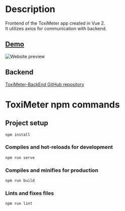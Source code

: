 # Description
Frontend of the ToxiMeter app created in Vue 2. <br />
It utilizes axios for communication with backend.

## [Demo](https://www.toxic.polarlooptheory.pl)

![Website preview](https://i.imgur.com/7cAFmsk.png)

## Backend
[ToxiMeter-BackEnd GitHub repository](https://github.com/Talorvi/ToxiMeter-BackEnd)

# ToxiMeter npm commands

## Project setup
```
npm install
```

### Compiles and hot-reloads for development
```
npm run serve
```

### Compiles and minifies for production
```
npm run build
```

### Lints and fixes files
```
npm run lint
```

